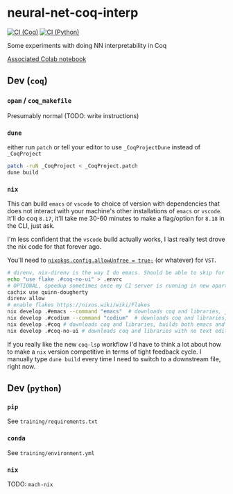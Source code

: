 # neural-net-coq-interp

[![CI (Coq)](https://github.com/JasonGross/neural-net-coq-interp/actions/workflows/coq.yml/badge.svg?branch=main)](https://github.com/JasonGross/neural-net-coq-interp/actions/workflows/coq.yml)
[![CI (Python)](https://github.com/JasonGross/neural-net-coq-interp/actions/workflows/python.yml/badge.svg?branch=main)](https://github.com/JasonGross/neural-net-coq-interp/actions/workflows/python.yml)

Some experiments with doing NN interpretability in Coq

[Associated Colab notebook](https://colab.research.google.com/drive/1WdvPyO-bB6l-iWq8SYjiovHp5R3834wN?usp=sharing)

## Dev (`coq`) 

### `opam` / `coq_makefile`

Presumably normal (TODO: write instructions)

### `dune`

either run `patch` or tell your editor to use `_CoqProjectDune` instead of `_CoqProject`

``` sh
patch -ruN _CoqProject < _CoqProject.patch 
dune build
```

### `nix`

This can build `emacs` or `vscode` to choice of version with dependencies that does not interact with your machine's other installations of `emacs` or `vscode`. It'll do coq `8.17`, it'll take me 30-60 minutes to make a flag/option for `8.18` in the CLI, just ask. 

I'm less confident that the `vscode` build actually works, I last really test drove the nix code for that forever ago. 

You'll need to [`nixpkgs.config.allowUnfree = true;`](https://nixos.wiki/wiki/Unfree_Software) (or whatever) for `VST`.  

``` sh
# direnv, nix-direnv is the way I do emacs. Should be able to skip for vscode? 
echo "use flake .#coq-no-ui" > .envrc
# OPTIONAL, speedup sometimes once my CI server is running in new apartment 
cachix use quinn-dougherty
direnv allow
# enable flakes https://nixos.wiki/wiki/Flakes
nix develop .#emacs --command "emacs"  # downloads coq and libraries, just builds emacs
nix develop .#codium --command "codium"  # downloads coq and libraries, just builds codium
nix develop .#coq # downloads coq and libraries, builds both emacs and codium.
nix develop .#coq-no-ui # downloads coq and libraries with no text editor builds
```

If you really like the new `coq-lsp` workflow I'd have to think a lot about how to make a `nix` version competitive in terms of tight feedback cycle. I manually type `dune build` every time I need to switch to a downstream file, right now. 

## Dev (`python`)

### `pip`

See `training/requirements.txt`

### `conda` 

See `training/environment.yml`

### `nix`

TODO: `mach-nix`
